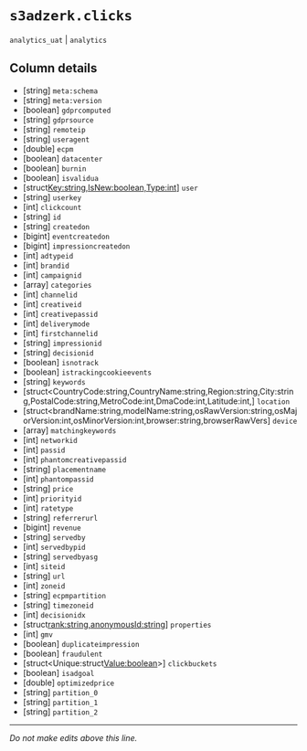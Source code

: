 # `s3adzerk.clicks`
`analytics_uat` | `analytics`

## Column details
* [string]    `meta:schema`
* [string]    `meta:version`
* [boolean]   `gdprcomputed`
* [string]    `gdprsource`
* [string]    `remoteip`
* [string]    `useragent`
* [double]    `ecpm`
* [boolean]   `datacenter`
* [boolean]   `burnin`
* [boolean]   `isvalidua`
* [struct<Key:string,IsNew:boolean,Type:int>] `user`
* [string]    `userkey`
* [int]       `clickcount`
* [string]    `id`
* [string]    `createdon`
* [bigint]    `eventcreatedon`
* [bigint]    `impressioncreatedon`
* [int]       `adtypeid`
* [int]       `brandid`
* [int]       `campaignid`
* [array<string>] `categories`
* [int]       `channelid`
* [int]       `creativeid`
* [int]       `creativepassid`
* [int]       `deliverymode`
* [int]       `firstchannelid`
* [string]    `impressionid`
* [string]    `decisionid`
* [boolean]   `isnotrack`
* [boolean]   `istrackingcookieevents`
* [string]    `keywords`
* [struct<CountryCode:string,CountryName:string,Region:string,City:string,PostalCode:string,MetroCode:int,DmaCode:int,Latitude:int,] `location`
* [struct<brandName:string,modelName:string,osRawVersion:string,osMajorVersion:int,osMinorVersion:int,browser:string,browserRawVers] `device`
* [array<string>] `matchingkeywords`
* [int]       `networkid`
* [int]       `passid`
* [int]       `phantomcreativepassid`
* [string]    `placementname`
* [int]       `phantompassid`
* [string]    `price`
* [int]       `priorityid`
* [int]       `ratetype`
* [string]    `referrerurl`
* [bigint]    `revenue`
* [string]    `servedby`
* [int]       `servedbypid`
* [string]    `servedbyasg`
* [int]       `siteid`
* [string]    `url`
* [int]       `zoneid`
* [string]    `ecpmpartition`
* [string]    `timezoneid`
* [int]       `decisionidx`
* [struct<rank:string,anonymousId:string>] `properties`
* [int]       `gmv`
* [boolean]   `duplicateimpression`
* [boolean]   `fraudulent`
* [struct<Unique:struct<Value:boolean>>] `clickbuckets`
* [boolean]   `isadgoal`
* [double]    `optimizedprice`
* [string]    `partition_0`
* [string]    `partition_1`
* [string]    `partition_2`

-------------------------------------------------------------------------------
*Do not make edits above this line.*
